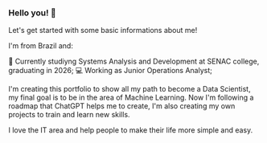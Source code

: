 ### Hello you! 👋

Let's get started with some basic informations about me!

I'm from Brazil and:

  📝 Currently studiyng Systems Analysis and Development at SENAC college, graduating in 2026;
  💻 Working as Junior Operations Analyst;

I'm creating this portfolio to show all my path to become a Data Scientist, my final goal is to be in the area of Machine Learning.
Now I'm following a roadmap that ChatGPT helps me to create, I'm also creating my own projects to train and learn new skills.

I love the IT area and help people to make their life more simple and easy.
